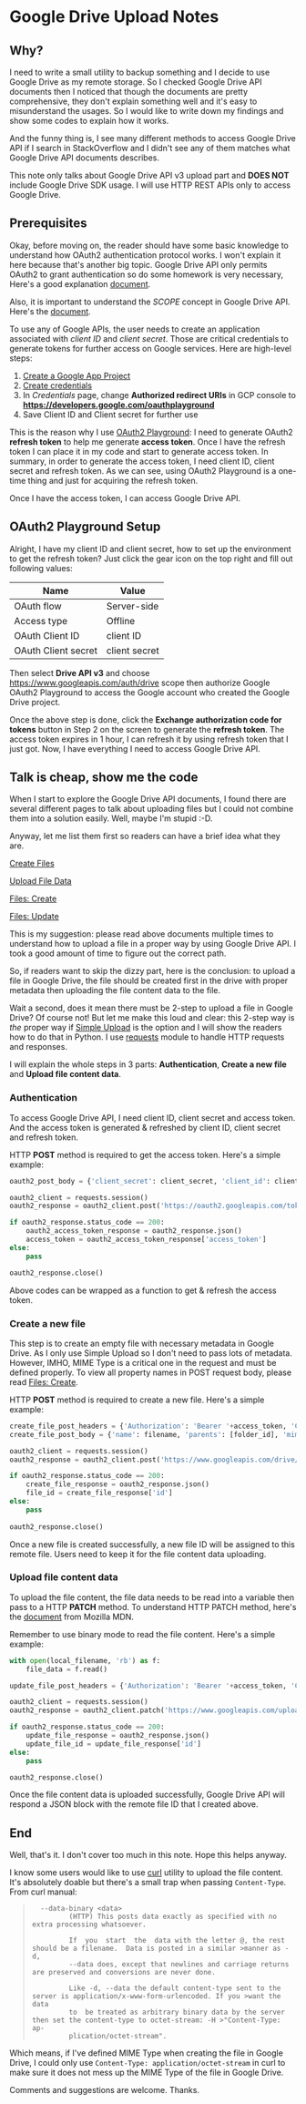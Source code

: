 # Google Drive Upload Notes

## Why?

I need to write a small utility to backup something and I decide to use Google Drive as my remote storage. So I checked Google Drive API documents then I noticed that though the documents are pretty comprehensive, they don't explain something well and it's easy to misunderstand the usages. So I would like to write down my findings and show some codes to explain how it works.

And the funny thing is, I see many different methods to access Google Drive API if I search in StackOverflow and I didn't see any of them matches what Google Drive API documents describes.

This note only talks about Google Drive API v3 upload part and **DOES NOT** include Google Drive SDK usage. I will use HTTP REST APIs only to access Google Drive.

## Prerequisites

Okay, before moving on, the reader should have some basic knowledge to understand how OAuth2 authentication protocol works. I won't explain it here because that's another big topic. Google Drive API only permits OAuth2 to grant authentication so do some homework is very necessary, Here's a good explanation [document](https://developers.google.com/identity/protocols/oauth2).

Also, it is important to understand the *SCOPE* concept in Google Drive API. Here's the [document](https://developers.google.com/drive/api/v3/about-auth).

To use any of Google APIs, the user needs to create an application associated with *client ID* and *client secret*. Those are critical credentials to generate tokens for further access on Google services. Here are high-level steps:

1. [Create a Google App Project](https://developers.google.com/workspace/guides/create-project)
2. [Create credentials](https://developers.google.com/workspace/guides/create-credentials)
3. In *Credentials* page, change **Authorized redirect URIs** in GCP console to **https://developers.google.com/oauthplayground**
4. Save Client ID and Client secret for further use

This is the reason why I use [OAuth2 Playground](https://developers.google.com/oauthplayground/): I need to generate OAuth2 **refresh token** to help me generate **access token**. Once I have the refresh token I can place it in my code and start to generate access token. In summary, in order to generate the access token, I need client ID, client secret and refresh token. As we can see, using OAuth2 Playground is a one-time thing and just for acquiring the refresh token.

Once I have the access token, I can access Google Drive API.

## OAuth2 Playground Setup

Alright, I have my client ID and client secret, how to set up the environment to get the refresh token? Just click the gear icon on the top right and fill out following values:

| Name | Value |
| --- | --- |
| OAuth flow | Server-side |
| Access type | Offline |
| OAuth Client ID | client ID |
| OAuth Client secret | client secret |

Then select **Drive API v3** and choose https://www.googleapis.com/auth/drive scope then authorize Google OAuth2 Playground to access the Google account who created the Google Drive project.

Once the above step is done, click the **Exchange authorization code for tokens** button in Step 2 on the screen to generate the **refresh token**. The access token expires in 1 hour, I can refresh it by using refresh token that I just got. Now, I have everything I need to access Google Drive API.

## Talk is cheap, show me the code

When I start to explore the Google Drive API documents, I found there are several different pages to talk about uploading files but I could not combine them into a solution easily. Well, maybe I'm stupid :-D.

Anyway, let me list them first so readers can have a brief idea what they are.

[Create Files](https://developers.google.com/drive/api/v3/create-file)

[Upload File Data](https://developers.google.com/drive/api/v3/manage-uploads)

[Files: Create](https://developers.google.com/drive/api/v3/reference/files/create)

[Files: Update](https://developers.google.com/drive/api/v3/reference/files/update)

This is my suggestion: please read above documents multiple times to understand how to upload a file in a proper way by using Google Drive API. I took a good amount of time to figure out the correct path.

So, if readers want to skip the dizzy part, here is the conclusion: to upload a file in Google Drive, the file should be created first in the drive with proper metadata then uploading the file content data to the file.

Wait a second, does it mean there must be 2-step to upload a file in Google Drive? Of course not! But let me make this loud and clear: this 2-step way is *the* proper way if [Simple Upload](https://developers.google.com/drive/api/v3/manage-uploads#simple) is the option and I will show the readers how to do that in Python. I use [requests](https://docs.python-requests.org/en/master/) module to handle HTTP requests and responses.

I will explain the whole steps in 3 parts: **Authentication**, **Create a new file** and **Upload file content data**.

### Authentication

To access Google Drive API, I need client ID, client secret and access token. And the access token is generated & refreshed by client ID, client secret and refresh token.

HTTP **POST** method is required to get the access token. Here's a simple example:

```python
oauth2_post_body = {'client_secret': client_secret, 'client_id': client_id, 'grant_type': 'refresh_token', 'refresh_token': refresh_token}

oauth2_client = requests.session()
oauth2_response = oauth2_client.post('https://oauth2.googleapis.com/token', data = oauth2_post_body)

if oauth2_response.status_code == 200:
    oauth2_access_token_response = oauth2_response.json()
    access_token = oauth2_access_token_response['access_token']
else:
    pass

oauth2_response.close()
```

Above codes can be wrapped as a function to get & refresh the access token.

### Create a new file

This step is to create an empty file with necessary metadata in Google Drive. As I only use Simple Upload so I don't need to pass lots of metadata. However, IMHO, MIME Type is a critical one in the request and must be defined properly. To view all property names in POST request body, please read [Files: Create](https://developers.google.com/drive/api/v3/reference/files/create).

HTTP **POST** method is required to create a new file. Here's a simple example:

```python
create_file_post_headers = {'Authorization': 'Bearer '+access_token, 'Content-type': 'application/json'}
create_file_post_body = {'name': filename, 'parents': [folder_id], 'mimeType': 'application/x-tar'}

oauth2_client = requests.session()
oauth2_response = oauth2_client.post('https://www.googleapis.com/drive/v3/files', headers = create_file_post_headers, data = json.dumps(create_file_post_body))

if oauth2_response.status_code == 200:
    create_file_response = oauth2_response.json()
    file_id = create_file_response['id']
else:
    pass
    
oauth2_response.close()
```

Once a new file is created successfully, a new file ID will be assigned to this remote file. Users need to keep it for the file content data uploading.

### Upload file content data

To upload the file content, the file data needs to be read into a variable then pass to a HTTP **PATCH** method. To understand HTTP PATCH method, here's the [document](https://developer.mozilla.org/en-US/docs/Web/HTTP/Methods/PATCH) from Mozilla MDN.

Remember to use binary mode to read the file content. Here's a simple example:

```python
with open(local_filename, 'rb') as f:
    file_data = f.read()

update_file_post_headers = {'Authorization': 'Bearer '+access_token, 'Content-type': 'application/x-tar'}

oauth2_client = requests.session()
oauth2_response = oauth2_client.patch('https://www.googleapis.com/upload/drive/v3/files/'+file_id+'?uploadType=media', headers = update_file_post_headers, data = file_data)

if oauth2_response.status_code == 200:
    update_file_response = oauth2_response.json()
    update_file_id = update_file_response['id']
else:
    pass

oauth2_response.close()
```

Once the file content data is uploaded successfully, Google Drive API will respond a JSON block with the remote file ID that I created above.

## End

Well, that's it. I don't cover too much in this note. Hope this helps anyway.

I know some users would like to use [curl](https://curl.se/) utility to upload the file content. It's absolutely doable but there's a small trap when passing `Content-Type`. From curl manual:

>       --data-binary <data>
>              (HTTP) This posts data exactly as specified with no extra processing whatsoever.
>
>              If  you  start  the  data with the letter @, the rest should be a filename.  Data is posted in a similar >manner as -d,
>              --data does, except that newlines and carriage returns are preserved and conversions are never done.
>
>              Like -d, --data the default content-type sent to the server is application/x-www-form-urlencoded. If you >want the data
>              to  be treated as arbitrary binary data by the server then set the content-type to octet-stream: -H >"Content-Type: ap‐
>              plication/octet-stream".

Which means, if I've defined MIME Type when creating the file in Google Drive, I could only use `Content-Type: application/octet-stream` in curl to make sure it does not mess up the MIME Type of the file in Google Drive.

Comments and suggestions are welcome. Thanks.
